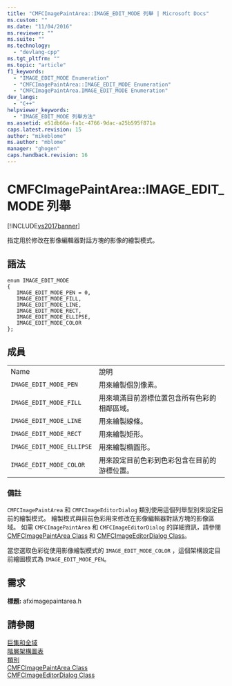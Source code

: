 ```yaml
---
title: "CMFCImagePaintArea::IMAGE_EDIT_MODE 列舉 | Microsoft Docs"
ms.custom: ""
ms.date: "11/04/2016"
ms.reviewer: ""
ms.suite: ""
ms.technology: 
  - "devlang-cpp"
ms.tgt_pltfrm: ""
ms.topic: "article"
f1_keywords: 
  - "IMAGE_EDIT_MODE Enumeration"
  - "CMFCImagePaintArea::IMAGE_EDIT_MODE Enumeration"
  - "CMFCImagePaintArea.IMAGE_EDIT_MODE Enumeration"
dev_langs: 
  - "C++"
helpviewer_keywords: 
  - "IMAGE_EDIT_MODE 列舉方法"
ms.assetid: e51db66a-fa1c-4766-9dac-a25b595f871a
caps.latest.revision: 15
author: "mikeblome"
ms.author: "mblome"
manager: "ghogen"
caps.handback.revision: 16
---
```

# CMFCImagePaintArea::IMAGE_EDIT_MODE 列舉
[!INCLUDE[vs2017banner](../../assembler/inline/includes/vs2017banner.md)]

指定用於修改在影像編輯器對話方塊的影像的繪製模式。  
  
## 語法  
  
```  
enum IMAGE_EDIT_MODE  
{  
   IMAGE_EDIT_MODE_PEN = 0,  
   IMAGE_EDIT_MODE_FILL,  
   IMAGE_EDIT_MODE_LINE,  
   IMAGE_EDIT_MODE_RECT,  
   IMAGE_EDIT_MODE_ELLIPSE,  
   IMAGE_EDIT_MODE_COLOR  
};  
```  
  
## 成員  
  
|||  
|-|-|  
|Name|說明|  
|`IMAGE_EDIT_MODE_PEN`|用來繪製個別像素。|  
|`IMAGE_EDIT_MODE_FILL`|用來填滿目前游標位置包含所有色彩的相鄰區域。|  
|`IMAGE_EDIT_MODE_LINE`|用來繪製線條。|  
|`IMAGE_EDIT_MODE_RECT`|用來繪製矩形。|  
|`IMAGE_EDIT_MODE_ELLIPSE`|用來繪製橢圓形。|  
|`IMAGE_EDIT_MODE_COLOR`|用來設定目前色彩到色彩包含在目前的游標位置。|  
  
### 備註  
 `CMFCImagePaintArea` 和 `CMFCImageEditorDialog` 類別使用這個列舉型別來設定目前的繪製模式。  繪製模式與目前色彩用來修改在影像編輯器對話方塊的影像區域。  如需 `CMFCImagePaintArea` 和 `CMFCImageEditorDialog` 的詳細資訊，請參閱 [CMFCImagePaintArea Class](../../mfc/reference/cmfcimagepaintarea-class.md) 和 [CMFCImageEditorDialog Class](../../mfc/reference/cmfcimageeditordialog-class.md)。  
  
 當您選取色彩從使用影像繪製模式的 `IMAGE_EDIT_MODE_COLOR` ，這個架構設定目前繪圖模式為 `IMAGE_EDIT_MODE_PEN`。  
  
## 需求  
 **標題:** afximagepaintarea.h  
  
## 請參閱  
 [巨集和全域](../../mfc/reference/mfc-macros-and-globals.md)   
 [階層架構圖表](../../mfc/hierarchy-chart.md)   
 [類別](../../mfc/reference/mfc-classes.md)   
 [CMFCImagePaintArea Class](../../mfc/reference/cmfcimagepaintarea-class.md)   
 [CMFCImageEditorDialog Class](../../mfc/reference/cmfcimageeditordialog-class.md)